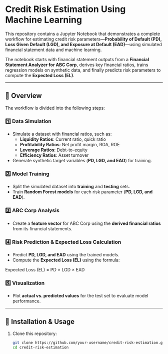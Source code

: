 # Credit Risk Estimation Using Machine Learning

This repository contains a Jupyter Notebook that demonstrates a complete workflow for estimating credit risk parameters—**Probability of Default (PD), Loss Given Default (LGD), and Exposure at Default (EAD)**—using simulated financial statement data and machine learning.  

The notebook starts with financial statement outputs from a **Financial Statement Analyzer for ABC Corp**, derives key financial ratios, trains regression models on synthetic data, and finally predicts risk parameters to compute the **Expected Loss (EL)**.

---

## 🔹 Overview

The workflow is divided into the following steps:

### 1️⃣ Data Simulation
- Simulate a dataset with financial ratios, such as:
  - **Liquidity Ratios**: Current ratio, quick ratio  
  - **Profitability Ratios**: Net profit margin, ROA, ROE  
  - **Leverage Ratios**: Debt-to-equity  
  - **Efficiency Ratios**: Asset turnover  
- Generate synthetic target variables (**PD, LGD, and EAD**) for training.

### 2️⃣ Model Training
- Split the simulated dataset into **training** and **testing** sets.  
- Train **Random Forest models** for each risk parameter (**PD, LGD, and EAD**).

### 3️⃣ ABC Corp Analysis
- Create a **feature vector** for ABC Corp using the **derived financial ratios** from its financial statements.

### 4️⃣ Risk Prediction & Expected Loss Calculation
- Predict **PD, LGD, and EAD** using the trained models.
- Compute the **Expected Loss (EL)** using the formula:

Expected Loss (EL) = PD × LGD × EAD

### 5️⃣ Visualization
- Plot **actual vs. predicted values** for the test set to evaluate model performance.

---

## 🔹 Installation & Usage

1. Clone this repository:
   ```bash
   git clone https://github.com/your-username/credit-risk-estimation.git
   cd credit-risk-estimation
